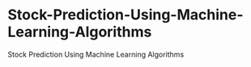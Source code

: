 # Stock-Prediction-Using-Machine-Learning-Algorithms
Stock Prediction Using Machine Learning Algorithms

